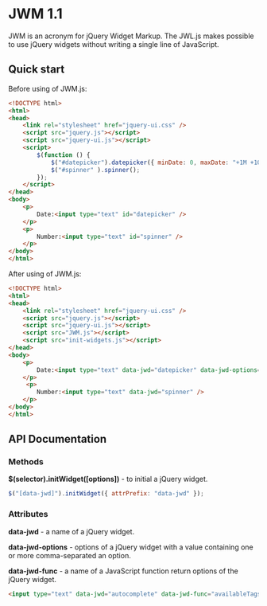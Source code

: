 # JWM 1.1

JWM is an acronym for jQuery Widget Markup. The JWL.js makes possible to use jQuery widgets without writing a single line of JavaScript.

## Quick start

Before using of JWM.js:
```html
<!DOCTYPE html>
<html>
<head>
    <link rel="stylesheet" href="jquery-ui.css" />
    <script src="jquery.js"></script>
    <script src="jquery-ui.js"></script>
    <script>
        $(function () {
            $("#datepicker").datepicker({ minDate: 0, maxDate: "+1M +10D" });
            $("#spinner" ).spinner();
        });
    </script>
</head>
<body>
    <p>
        Date:<input type="text" id="datepicker" />
    </p>
    <p>
        Number:<input type="text" id="spinner" />
    </p>
</body>
</html>
```

After using of JWM.js:
```html
<!DOCTYPE html>
<html>
<head>
    <link rel="stylesheet" href="jquery-ui.css" />
    <script src="jquery.js"></script>
    <script src="jquery-ui.js"></script>
    <script src="JWM.js"></script>
    <script src="init-widgets.js"></script>
</head>
<body>
    <p>
        Date:<input type="text" data-jwd="datepicker" data-jwd-options="minDate: 0, maxDate: +1M +10D" />
    </p>
     <p>
        Number:<input type="text" data-jwd="spinner" />
    </p>
</body>
</html>
```
## API Documentation
### Methods 
**$(selector).initWidget([options])** - to initial a jQuery widget.
```javascript
$("[data-jwd]").initWidget({ attrPrefix: "data-jwd" });
```

### Attributes
**data-jwd** - a name of a jQuery widget.

**data-jwd-options** - options of a jQuery widget with a value containing one or more comma-separated an option.

**data-jwd-func** - a name of a JavaScript function return options of the jQuery widget.

```html
<input type="text" data-jwd="autocomplete" data-jwd-func="availableTags" />
```
